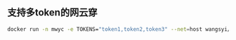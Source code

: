 ## 支持多token的网云穿

```sh
docker run -n mwyc -e TOKENS="token1,token2,token3" --net=host wangsyi/mwyc --restart=always
```